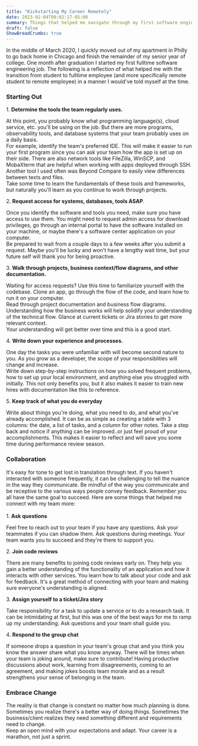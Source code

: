 ```yaml
---
title: "Kickstarting My Career Remotely"
date: 2023-02-04T00:02:17-05:00
summary: Things that helped me navigate through my first software engineering job right out of college.
draft: false
ShowBreadCrumbs: true
---
```

In the middle of March 2020, I quickly moved out of my apartment in Philly to go back home in Chicago and finish the remainder of my senior year of college. One month after graduation I started my first fulltime software engineering job. The following is a reflection of what helped me with the transition from student to fulltime employee (and more specifically remote student to remote employee) in a manner I would've told myself at the time.
<br />

<h3>Starting Out</h3>
1. <b>Determine the tools the team regularly uses.</b> 
<p> At this point, you probably know what programming language(s), cloud service, etc. you'll be using on the job. But there are more programs, observability tools, and database systems that your team probably uses on a daily basis. 
<br />For example, identify the team's preferred IDE. This will make it easier to run your first program since you can ask your team how the app is set up on their side. There are also network tools like FileZilla, WinSCP, and MobaXterm that are helpful when working with apps deployed through SSH. Another tool I used often was Beyond Compare to easily view differences between texts and files. 
<br />Take some time to learn the fundamentals of these tools and frameworks, but naturally you'll learn as you continue to work through projects. </p>
2. <b>Request access for systems, databases, tools ASAP</b>. <p> Once you identify the software and tools you need, make sure you have access to use them. You might need to request admin access for download privileges, go through an internal portal to have the software installed on your machine, or maybe there's a software center application on your computer. 
<br />Be prepared to wait from a couple days to a few weeks after you submit a request. Maybe you'll be lucky and won't have a lengthy wait time, but your future self will thank you for being proactive. </p>
3. <b>Walk through projects, business context/flow diagrams, and other documentation.</b> <p> Waiting for access requests? Use this time to familiarize yourself with the codebase. Clone an app, go through the flow of the code, and learn how to run it on your computer. 
<br />Read through project documentation and business flow diagrams. Understanding how the business works will help solidify your understanding of the technical flow. Glance at current tickets or Jira stories to get more relevant context. 
<br />Your understanding will get better over time and this is a good start. </p>
4. <b>Write down your experience and processes.</b> <p> One day the tasks you were unfamiliar with will become second nature to you. As you grow as a developer, the scope of your responsiblities will change and increase.
<br />Write down step-by-step instructions on how you solved frequent problems, how to set up your local environment, and anything else you struggled with initially. This not only benefits you, but it also makes it easier to train new hires with documentation like this to reference. </p>
5. <b>Keep track of what you do everyday</b> <p> Write about things you're doing, what you need to do, and what you've already accomplished. It can be as simple as creating a table with 3 columns: the date, a list of tasks, and a column for other notes. Take a step back and notice if anything can be improved..or just feel proud of your accomplishments. This makes it easier to reflect and will save you some time during performance review season. </p>

<h3>Collaboration</h3>
It's easy for tone to get lost in translation through text. If you haven't interacted with someone frequently, it can be challenging to tell the nuance in the way they communicate. Be mindful of the way you communicate and be receptive to the various ways people convey feedback. Remember you all have the same goal to succeed. Here are some things that helped me connect with my team more:<br /><br />
1. <b>Ask questions</b> <p>Feel free to reach out to your team if you have any questions. Ask your teammates if you can shadow them. Ask questions during meetings. Your team wants you to succeed and they're there to support you.</p>
2. <b>Join code reviews</b> <p>There are many benefits to joining code reviews early on. They help you gain a better understanding of the functionality of an application and how it interacts with other services. You learn how to talk about your code and ask for feedback. It's a great method of connecting with your team and making sure everyone's understanding is aligned. </p>
3. <b>Assign yourself to a ticket/Jira story</b> <p>Take responsibility for a task to update a service or to do a research task. It can be intimidating at first, but this was one of the best ways for me to ramp up my understanding. Ask questions and your team shall guide you.</p>
4. <b>Respond to the group chat</b> <p>If someone drops a question in your team's group chat and you think you know the answer share what you know anyway. There will be times when your team is joking around, make sure to contribute! Having productive discussions about work, learning from disagreements, coming to an agreement, and making jokes boosts team morale and as a result strengthens your sense of belonging in the team. </p>

<h3>Embrace Change</h3>
The reality is that change is constant no matter how much planning is done. Sometimes you realize there's a better way of doing things. Sometimes the business/client realizes they need something different and requirements need to change.
<br />Keep an open mind with your expectations and adapt. Your career is a marathon, not just a sprint.